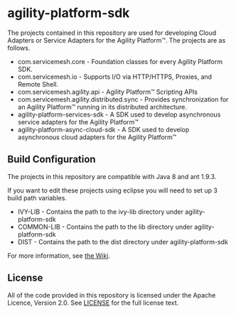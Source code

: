# agility-platform-sdk
The projects contained in this repository are used for developing Cloud Adapters or Service Adapters for the Agility Platform&trade;. The projects are as follows.
* com.servicemesh.core - Foundation classes for every Agility Platform SDK.
* com.servicemesh.io - Supports I/O via HTTP/HTTPS, Proxies, and Remote Shell.
* com.servicemesh.agility.api - Agility Platform&trade; Scripting APIs
* com.servicemesh.agility.distributed.sync - Provides synchronization for an Agility Platform&trade; running in its distributed architecture.
* agility-platform-services-sdk - A SDK used to develop asynchronous service adapters for the Agility Platform&trade;
* agility-platform-async-cloud-sdk - A SDK used to develop asynchronous cloud adapters for the Agility Platform&trade;

## Build Configuration

The projects in this repository are compatible with Java 8 and ant 1.9.3.

If you want to edit these projects using eclipse you will need to set up 3 build path variables.
* IVY-LIB - Contains the path to the ivy-lib directory under agility-platform-sdk
* COMMON-LIB - Contains the path to the lib directory under agility-platform-sdk
* DIST - Contains the path to the dist directory under agility-platform-sdk

For more information, see [the Wiki](https://github.com/csc/agility-platform-sdk/wiki).

## License
All of the code provided in this repository is licensed under the Apache Licence, Version 2.0. See [LICENSE](https://github.com/csc/agility-platform-sdk/blob/master/LICENSE) for the full license text.